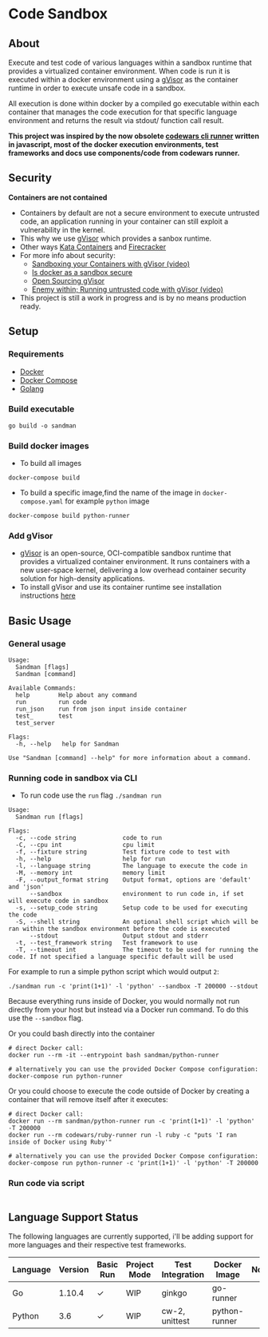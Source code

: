 # Code Sandbox

## About
Execute and test code of various languages within a sandbox runtime that provides a virtualized container environment.
When code is run it is executed within a docker environment using a [gVisor](https://gvisor.dev/) as the container runtime in order to execute unsafe code in a sandbox.

All execution is done within docker by a compiled go executable within each container that manages the code execution for that specific language environment and returns the result via stdout/ function call result.

**This project was inspired by the now obsolete [codewars cli runner](https://github.com/Codewars/codewars-runner-cli) written in javascript, most of the docker execution environments, test frameworks and docs use components/code from codewars runner.**

## Security 
 **Containers are not contained**
 - Containers by default are not a secure environment to execute untrusted code, an application running in your container can still exploit a vulnerability in the kernel.
 - This why we use [gVisor](https://github.com/google/gvisor) which provides a sanbox runtime.
 - Other ways [Kata Containers](https://katacontainers.io/) and [Firecracker](https://aws.amazon.com/blogs/aws/firecracker-lightweight-virtualization-for-serverless-computing/)
 - For more info about security:
    - [Sandboxing your Containers with gVisor (video)](https://www.youtube.com/watch?v=kxUZ4lVFuVo)
    - [Is docker as a sandbox secure](https://security.stackexchange.com/questions/107850/docker-as-a-sandbox-for-untrusted-code)
    - [Open Sourcing gVisor](https://cloud.google.com/blog/products/gcp/open-sourcing-gvisor-a-sandboxed-container-runtime)
    - [Enemy within; Running untrusted code with gVisor (video)](https://www.youtube.com/watch?v=1Ib-rfSzDuM)
- This project is still a work in progress and is by no means production ready.

## Setup
### Requirements
- [Docker](https://www.docker.com/)
- [Docker Compose](https://docs.docker.com/compose/)
- [Golang]()
### Build executable
```shell
go build -o sandman
```

### Build docker images
- To build all images
```shell
docker-compose build
```
- To build a specific image,find the name of the image in `docker-compose.yaml` for example `python` image
```shell
docker-compose build python-runner
```
### Add gVisor 
- [gVisor](https://gvisor.dev/) is an open-source, OCI-compatible sandbox runtime that provides a virtualized container environment. It runs containers with a new user-space kernel, delivering a low overhead container security solution for high-density applications.
- To install gVisor and use its container runtime see installation instructions [here](https://gvisor.dev/docs/user_guide/quick_start/docker/)


## Basic Usage

### General usage 
```shell
Usage:
  Sandman [flags]
  Sandman [command]

Available Commands:
  help        Help about any command
  run         run code
  run_json    run from json input inside container
  test_       test 
  test_server 

Flags:
  -h, --help   help for Sandman

Use "Sandman [command] --help" for more information about a command.
```
### Running code in sandbox via CLI
- To run code  use the `run` flag `./sandman run`

```shell
Usage:
  Sandman run [flags]

Flags:
  -c, --code string             code to run
  -C, --cpu int                 cpu limit
  -f, --fixture string          Test fixture code to test with
  -h, --help                    help for run
  -l, --language string         The language to execute the code in
  -M, --memory int              memory limit
  -F, --output_format string    Output format, options are 'default' and 'json'
      --sandbox                 environment to run code in, if set will execute code in sandbox
  -s, --setup_code string       Setup code to be used for executing the code
  -S, --shell string            An optional shell script which will be ran within the sandbox environment before the code is executed
      --stdout                  Output stdout and stderr
  -t, --test_framework string   Test framework to use
  -T, --timeout int             The timeout to be used for running the code. If not specified a language specific default will be used
```

For example to run a simple python script which would output `2`:

```shell
./sandman run -c 'print(1+1)' -l 'python' --sandbox -T 200000 --stdout
```

Because everything runs inside of Docker, you would normally not run directly from your host but instead via a Docker run command. To do this use the `--sandbox` flag.

Or you could bash directly into the container
```shell
# direct Docker call:
docker run --rm -it --entrypoint bash sandman/python-runner

# alternatively you can use the provided Docker Compose configuration:
docker-compose run python-runner
```

Or you could choose to execute the code outside of Docker by creating a container that will remove itself after it executes:

```shell
# direct Docker call:
docker run --rm sandman/python-runner run -c 'print(1+1)' -l 'python' -T 200000
docker run --rm codewars/ruby-runner run -l ruby -c "puts 'I ran inside of Docker using Ruby'"

# alternatively you can use the provided Docker Compose configuration:
docker-compose run python-runner -c 'print(1+1)' -l 'python' -T 200000
```

### Run code via script
```golang
```

## Language Support Status

The following languages are currently supported, i'll be adding support for more languages and their respective test frameworks.

| Language       | Version       | Basic Run  | Project Mode | Test Integration | Docker Image  | Notes |
|----------------|---------------|------------|--------------|------------------|---------------|-------------------------------------------------------------------------|
| Go             | 1.10.4           | ✓          |   WIP           | ginkgo           | go-runner |              |
| Python         | 3.6           | ✓          |  WIP            | cw-2, unittest   | python-runner |              |                                                                    
